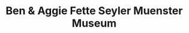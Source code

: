 ---
layout: repo
title: "Ben & Aggie Fette Seyler Muenster Museum"
id: 17154
permalink: repos/17154/
---